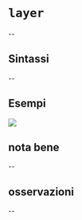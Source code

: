 # `layer`

--

## Sintassi

--

## Esempi

![](/img/variabili/layer/layer1.png)

## nota bene

--

## osservazioni

--